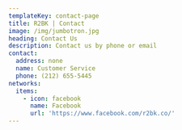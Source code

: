 ```yaml
---
templateKey: contact-page
title: R2BK | Contact
image: /img/jumbotron.jpg
heading: Contact Us
description: Contact us by phone or email
contact:
  address: none
  name: Customer Service
  phone: (212) 655-5445
networks:
  items:
    - icon: facebook
      name: Facebook
      url: 'https://www.facebook.com/r2bk.co/'
---
```


